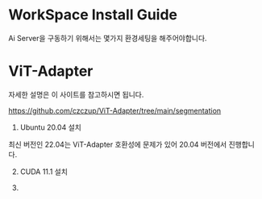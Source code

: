 # WorkSpace Install Guide
Ai Server을 구동하기 위해서는 몇가지 환경세팅을 해주어야합니다.

# ViT-Adapter
자세한 설명은 이 사이트를 참고하시면 됩니다.

https://github.com/czczup/ViT-Adapter/tree/main/segmentation

1. Ubuntu 20.04 설치

최신 버전인 22.04는 ViT-Adapter 호환성에 문제가 있어 20.04 버전에서 진행합니다.

2. CUDA 11.1 설치

3. 